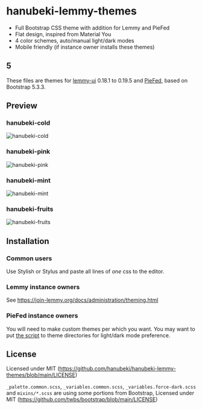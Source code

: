 # hanubeki-lemmy-themes
* Full Bootstrap CSS theme with addition for Lemmy and PieFed
* Flat design, inspired from Material You
* 4 color schemes, auto/manual light/dark modes
* Mobile friendly (if instance owner installs these themes)

## 5
These files are themes for [lemmy-ui](https://github.com/LemmyNet/lemmy-ui) 0.18.1 to 0.19.5 and [PieFed](https://codeberg.org/rimu/pyfedi/), based on Bootstrap 5.3.3.

## Preview

### hanubeki-cold
![hanubeki-cold](/preview/hanubeki-cold.png)

### hanubeki-pink
![hanubeki-pink](/preview/hanubeki-pink.png)

### hanubeki-mint
![hanubeki-mint](/preview/hanubeki-mint.png)

### hanubeki-fruits
![hanubeki-fruits](/preview/hanubeki-fruits.png)

## Installation

### Common users
Use Stylish or Stylus and paste all lines of *one* css to the editor.

### Lemmy instance owners
See https://join-lemmy.org/docs/administration/theming.html

### PieFed instance owners
You will need to make custom themes per which you want.
You may want to put [the script](/piefed/scripts.js) to theme directories for light/dark mode preference.

## License
Licensed under MIT (https://github.com/hanubeki/hanubeki-lemmy-themes/blob/main/LICENSE)

`_palette.common.scss`, `_variables.common.scss`,  `_variables.force-dark.scss` and `mixins/*.scss` are using some portions from Bootstrap, Licensed under MIT (https://github.com/twbs/bootstrap/blob/main/LICENSE)
